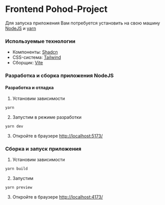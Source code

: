# Frontend Pohod-Project

Для запуска приложения Вам потребуется установить на свою машину [NodeJS](https://nodejs.org/en) и [yarn](https://yarnpkg.com/)

### Используемые технологии

- Компоненты: [Shadcn](https://ui.shadcn.com/)
- CSS-система: [Tailwind](https://tailwindcss.com/)
- Сборщик: [Vite](https://vitejs.dev/)

### Разработка и сборка приложения NodeJS

#### Разработка и отладка

1. Установим зависимости

```bash
yarn
```

2. Запустим в режиме разработки

```bash
yarn dev
```

3. Откройте в браузере [http://localhost:5173/](http://localhost:5173/)

### Сборка и запуск приложения

1. Установим зависимости

```bash
yarn build
```

2. Запустим

```bash
yarn preview
```

3. Откройте в браузере [http://localhost:4173/](http://localhost:4173/)
